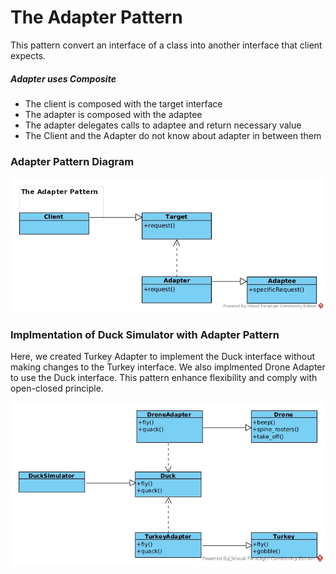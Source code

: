 # The Adapter Pattern

This pattern convert an interface of a class into another interface that client expects.

##### Adapter uses Composite

- The client is composed with the target interface
- The adapter is composed with the adaptee
- The adapter delegates calls to adaptee and return necessary value
- The Client and the Adapter do not know about adapter in between them

### Adapter Pattern Diagram

![adapter-pattern-diagram](adapter-pattern-diagram.jpg)

### Implmentation of Duck Simulator with Adapter Pattern

Here, we created Turkey Adapter to implement the Duck interface without making changes to the Turkey interface. We also implmented Drone Adapter to use the Duck interface. This pattern enhance flexibility and comply with open-closed principle.

![adapter-pattern-diagram](duck-adapter.jpg)
